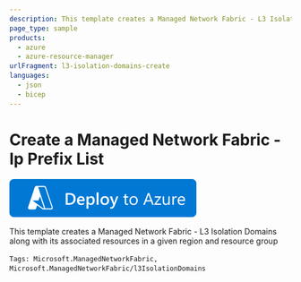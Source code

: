 ```yaml
---
description: This template creates a Managed Network Fabric - L3 Isolation Domains along with its associated resources in a given region and resource group
page_type: sample
products:
  - azure
  - azure-resource-manager
urlFragment: l3-isolation-domains-create
languages:
  - json
  - bicep
---
```


# Create a Managed Network Fabric - Ip Prefix List

[![Deploy To Azure](https://raw.githubusercontent.com/Azure/azure-quickstart-templates/master/1-CONTRIBUTION-GUIDE/images/deploytoazure.svg?sanitize=true)](https://portal.azure.com/#create/Microsoft.Template/uri/https%3A%2F%2Fraw.githubusercontent.com%2FAzure%2Fazure-quickstart-templates%2Fmaster%2Fquickstarts%2Fmicrosoft.managednetworkfabric%2Fl3-isolation-domains-create%2Fmain.bicep)

This template creates a Managed Network Fabric - L3 Isolation Domains along with its associated resources in a given region and resource group

`Tags: Microsoft.ManagedNetworkFabric, Microsoft.ManagedNetworkFabric/l3IsolationDomains`
